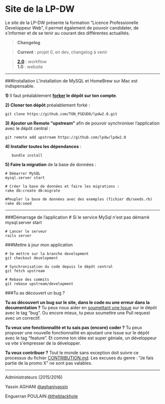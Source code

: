 Site de la LP-DW
================

Le site de la LP-DW présente la formation “Licence Professionelle Developpeur Web”, il permet également de pouvoir candidater, de s’informer et de se tenir au courant des différentes actualités.

> **Changelog** 

> **Current** : projet 0, en dev, changelog à venir 

> **[2.0](https://github.com/lpdw/lpdw2.0/releases/tag/v2.0)** : workflow  
> **1.0** : website


----------


###Installation
L’installation de MySQL et HomeBrew sur Mac est indispensable.

**1)** Il faut préalablement **[forker](https://help.github.com/articles/fork-a-repo/#fork-an-example-repository) le dépôt sur ton compte**.

**2) Cloner ton dépôt** préalablement forké :

    git clone https://github.com/TON_PSEUDO/lpdw2.0.git 

**3) Ajouter un Remote “upstream”** afin de pouvoir synchroniser l’application avec le dépôt central :

    git remote add upstream https://github.com/lpdw/lpdw2.0 

**4) Installer toutes les dépendances** :

       bundle install

**5) Faire la migration** de la base de données :
   
	# Démarrer MySQL
    mysql.server start
	
	# Créer la base de données et faire les migrations :
    rake db:create db:migrate
    
	#Peupler la base de données avec des exemples (fichier db/seeds.rb)
    rake db:seed


----------


###Démarrage de l’application
    # Si le service MySql n'est pas démarré
    mysql.server start
    
    # Lancer le serveur
    rails server
###Mettre à jour mon application

    # Se mettre sur la branche development
    git checkout development 
    
    # Synchronisation du code depuis le dépôt central
    git fetch upstream 
    
    # Rebase des commits
    git rebase upstream/development 


###Tu as découvert un bug ?

**Tu as découvert un bug sur le site, dans le code ou une erreur dans la documentation ?**
Tu peux nous aider en [soumettant une Issue](https://github.com/lpdw/lpdw2.0/issues) sur le dépôt avec le tag “bug”. Ou encore mieux, tu peux soumettre une Pull request avec un correctif.

**Tu veux une fonctionnalité et tu sais pas (encore) coder ?**
Tu peux proposer une nouvelle fonctionnalité en ajoutant une Issue sur le dépôt avec le tag “feature”. Et comme ton idée est super géniale, un développeur va vite s'empresser de la développer.

**Tu veux contribuer ?**
Tout le monde sans exception doit suivre ce processus du fichier [CONTRIBUTION.md](https://github.com/lpdw/lpdw2.0/blob/development/CONTRIBUTION.md). Les excuses du genre : “Je fais partie de la promo X” ne sont pas valables.


----------


Administrateurs (2015/2016)

Yassin AGHANI [@aghaniyassin](https://github.com/aghaniyassin)

Enguerran POULAIN [@theblackhole](https://github.com/theblackhole)

